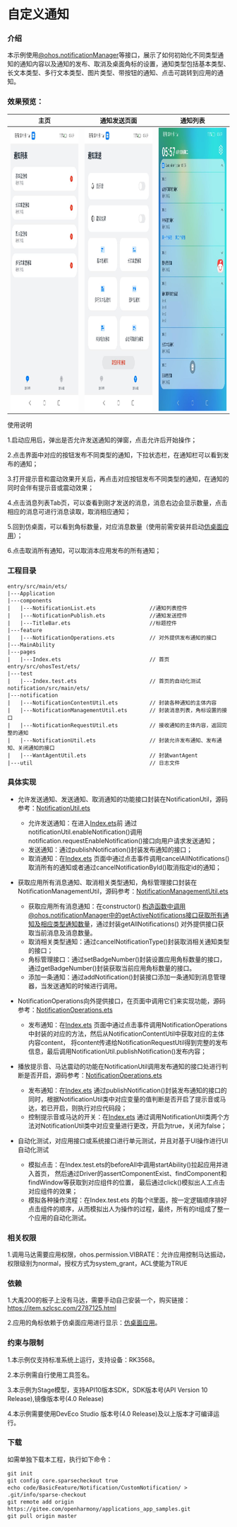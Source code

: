 # 自定义通知

### 介绍

本示例使用[@ohos.notificationManager](https://gitee.com/openharmony/docs/blob/master/zh-cn/application-dev/reference/apis-notification-kit/js-apis-notificationManager.md)等接口，展示了如何初始化不同类型通知的通知内容以及通知的发布、取消及桌面角标的设置，通知类型包括基本类型、长文本类型、多行文本类型、图片类型、带按钮的通知、点击可跳转到应用的通知。

### 效果预览：

| 主页                                                                                    | 通知发送页面                                                                            | 通知列表                                                                                                         |
|---------------------------------------------------------------------------------------|-----------------------------------------------------------------------------------|--------------------------------------------------------------------------------------------------------------|
| <img alt="home" height="640" src="screenshots/zh/notification_list.png" width="360"/> | <img alt="notifications" height="640" src="screenshots/zh/home.png" width="360"/> | <img alt="notifications_expanded" height="640" src="screenshots/zh/notifications_expanded.png" width="360"/> |

使用说明

1.启动应用后，弹出是否允许发送通知的弹窗，点击允许后开始操作；

2.点击界面中对应的按钮发布不同类型的通知，下拉状态栏，在通知栏可以看到发布的通知；

3.打开提示音和震动效果开关后，再点击对应按钮发布不同类型的通知，在通知的同时会伴有提示音或震动效果；

4.点击消息列表Tab页，可以查看到刚才发送的消息，消息右边会显示数量，点击相应的消息可进行消息读取，取消相应通知；

5.回到仿桌面，可以看到角标数量，对应消息数量（使用前需安装并启动[仿桌面应用](../../../SystemFeature/ApplicationModels/Launcher)）；

6.点击取消所有通知，可以取消本应用发布的所有通知；

### 工程目录

```
entry/src/main/ets/
|---Application
|---components
|   |---NotificationList.ets                 //通知列表控件
|   |---NotificationPublish.ets              //通知发送控件
|   |---TitleBar.ets                         //标题控件
|---feature
|   |---NotificationOperations.ets           // 对外提供发布通知的接口
|---MainAbility
|---pages
|   |---Index.ets                            // 首页
entry/src/ohosTest/ets/
|---test
|   |---Index.test.ets                       // 首页的自动化测试    
notification/src/main/ets/
|---notification
|   |---NotificationContentUtil.ets          // 封装各种通知的主体内容
|   |---NotificationManagementUtil.ets       // 封装消息列表，角标设置的接口
|   |---NotificationRequestUtil.ets          // 接收通知的主体内容，返回完整的通知
|   |---NotificationUtil.ets                 // 封装允许发布通知、发布通知、关闭通知的接口
|   |---WantAgentUtil.ets                    // 封装wantAgent
|---util                                     // 日志文件
```

### 具体实现

* 允许发送通知、发送通知、取消通知的功能接口封装在NotificationUtil，源码参考：[NotificationUtil.ets](notification/src/main/ets/notification/NotificationUtil.ets)
    * 允许发送通知：在进入[Index.ets](entry/src/main/ets/pages/Index.ets)前
    通过notificationUtil.enableNotification()调用notification.requestEnableNotification()接口向用户请求发送通知；
    * 发送通知：通过publishNotification()封装发布通知的接口；
    * 取消通知：在[Index.ets](entry/src/main/ets/pages/Index.ets)
    页面中通过点击事件调用cancelAllNotifications()取消所有的通知或者通过cancelNotificationById()取消指定id的通知；

* 获取应用所有消息通知、取消相关类型通知，角标管理接口封装在NotificationManagementUtil，源码参考：[NotificationManagementUtil.ets](notification/src/main/ets/notification/NotificationManagementUtil.ets)
    * 获取应用所有消息通知：在constructor()
    构造函数中调用@ohos.notificationManager中的getActiveNotifications接口获取所有通知及相应类型通知数量，通过封装getAllNotifications()
    对外提供接口获取当前消息及消息数量。
    * 取消相关类型通知：通过cancelNotificationType()封装取消相关通知类型的接口；
    * 角标管理接口：通过setBadgeNumber()封装设置应用角标数量的接口，通过getBadgeNumber()封装获取当前应用角标数量的接口。
    * 添加一条通知：通过addNotification()封装接口添加一条通知到消息管理器，当发送通知的时候进行调用。

* NotificationOperations向外提供接口，在页面中调用它们来实现功能，源码参考：[NotificationOperations.ets](entry/src/main/ets/feature/NotificationOperations.ets)
    * 发布通知：在[Index.ets](entry/src/main/ets/pages/Index.ets)
    页面中通过点击事件调用NotificationOperations中封装的对应的方法，然后从NotificationContentUtil中获取对应的主体内容content，
    将content传递给NotificationRequestUtil得到完整的发布信息，最后调用NotificationUtil.publishNotification()发布内容；

* 播放提示音、马达震动的功能在NotificationUtil调用发布通知的接口处进行判断是否开启，源码参考：[NotificationOperations.ets](entry/src/main/ets/feature/NotificationOperations.ets)
    * 发布通知：在[Index.ets](entry/src/main/ets/pages/Index.ets)
    通过publishNotification()封装发布通知的接口的同时，根据NotificationUtil类中对应变量的值判断是否开启了提示音或马达，若已开启，则执行对应代码段；
    * 控制提示音或马达的开关：在[Index.ets](entry/src/main/ets/pages/Index.ets)
    通过调用NotificationUtil类两个方法对NotificationUtil类中对应变量进行更改，开启为true，关闭为false；

* 自动化测试，对应用接口或系统接口进行单元测试，并且对基于UI操作进行UI自动化测试
    * 模拟点击：在Index.test.ets的beforeAll中调用startAbility()拉起应用并进入首页，
    然后通过Driver的assertComponentExist、findComponent和findWindow等获取到对应组件的位置，
    最后通过click()模拟出人工点击对应组件的效果；
    * 模拟各种操作流程：在Index.test.ets
    的每个it里面，按一定逻辑顺序排好点击组件的顺序，从而模拟出人为操作的过程，最终，所有的it组成了整一个应用的自动化测试。

### 相关权限

1.调用马达需要应用权限，ohos.permission.VIBRATE：允许应用控制马达振动，权限级别为normal，授权方式为system_grant，ACL使能为TRUE

### 依赖

1.大禹200的板子上没有马达，需要手动自己安装一个，购买链接：https://item.szlcsc.com/2787125.html

2.应用的角标依赖于仿桌面应用进行显示：[仿桌面应用](../../../SystemFeature/ApplicationModels/Launcher)。

### 约束与限制

1.本示例仅支持标准系统上运行，支持设备：RK3568。

2.本示例需自行使用工具签名。

3.本示例为Stage模型，支持API10版本SDK，SDK版本号(API Version 10 Release),镜像版本号(4.0 Release)

4.本示例需要使用DevEco Studio 版本号(4.0 Release)及以上版本才可编译运行。

### 下载

如需单独下载本工程，执行如下命令：

```
git init
git config core.sparsecheckout true
echo code/BasicFeature/Notification/CustomNotification/ > .git/info/sparse-checkout
git remote add origin https://gitee.com/openharmony/applications_app_samples.git
git pull origin master
```
